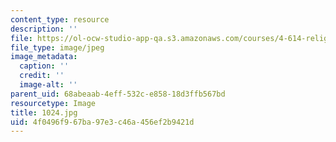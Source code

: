 ```yaml
---
content_type: resource
description: ''
file: https://ol-ocw-studio-app-qa.s3.amazonaws.com/courses/4-614-religious-architecture-and-islamic-cultures-fall-2002/4f0496f967ba97e3c46a456ef2b9421d_1024.jpg
file_type: image/jpeg
image_metadata:
  caption: ''
  credit: ''
  image-alt: ''
parent_uid: 68abeaab-4eff-532c-e858-18d3ffb567bd
resourcetype: Image
title: 1024.jpg
uid: 4f0496f9-67ba-97e3-c46a-456ef2b9421d
---
```

